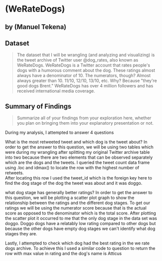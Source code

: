 # (WeRateDogs)
## by (Manuel Tekena)


## Dataset


> The dataset that I will be wrangling (and analyzing and visualizing) is the tweet archive of Twitter user @dog_rates, also known as WeRateDogs. WeRateDogs is a Twitter account that rates people's dogs with a humorous comment about the dog. These ratings almost always have a denominator of 10. The numerators, though? Almost always greater than 10. 11/10, 12/10, 13/10, etc. Why? Because "they're good dogs Brent." WeRateDogs has over 4 million followers and has received international media coverage.

## Summary of Findings

> Summarize all of your findings from your exploration here, whether you plan on bringing them into your explanatory presentation or not.

During my analysis, I attempted  to answer 4 questions  <br />

What is the most retweeted tweet and which dog is the tweet about? In order to get the answer to this question, we will be using two tables which were during my wrangling after splitting my original Twitter archive table into two because there are two elements that can be observed separately which are the dogs and the tweets. I queried the tweet count data frame using .loc and idmax() to locate the row with the highest number of retweets. <br />
After locating this row I used the tweet_id which is the foreign key here to find the dog stage of the dog the tweet was about and it was doggo.<br />

what dog stage has generally better ratings? In order to get the answer to this question, we will be plotting a scatter plot graph to show the relationship between the ratings and the different dog stages. To get our ratings we will be using the numerator score because that is the actual score as opposed to the denominator which is the total score. After plotting the scatter plot it occurred to me that the only dog stage in the data set was doggo. Doggo dogs have a relatably low rating compared to other dogs but because the other dogs have empty dog stages we can't identify what dog stages they are.<br />

Lastly, I attempted to check which dog had the best rating in the we rate dogs archive. To achieve this I used a similar code to question to return the row with max value in rating and the dog's name is Atticus